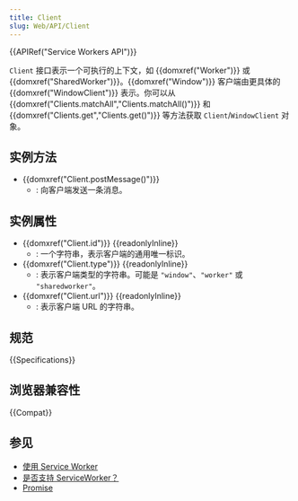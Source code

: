 ```yaml
---
title: Client
slug: Web/API/Client
---
```


{{APIRef("Service Workers API")}}

`Client` 接口表示一个可执行的上下文，如 {{domxref("Worker")}} 或 {{domxref("SharedWorker")}}。{{domxref("Window")}} 客户端由更具体的 {{domxref("WindowClient")}} 表示。你可以从 {{domxref("Clients.matchAll","Clients.matchAll()")}} 和 {{domxref("Clients.get","Clients.get()")}} 等方法获取 `Client`/`WindowClient` 对象。

## 实例方法

- {{domxref("Client.postMessage()")}}
  - : 向客户端发送一条消息。

## 实例属性

- {{domxref("Client.id")}} {{readonlyInline}}
  - : 一个字符串，表示客户端的通用唯一标识。
- {{domxref("Client.type")}} {{readonlyInline}}
  - : 表示客户端类型的字符串。可能是 `"window"`、`"worker"` 或 `"sharedworker"`。
- {{domxref("Client.url")}} {{readonlyInline}}
  - : 表示客户端 URL 的字符串。

## 规范

{{Specifications}}

## 浏览器兼容性

{{Compat}}

## 参见

- [使用 Service Worker](/zh-CN/docs/Web/API/ServiceWorker_API/Using_Service_Workers)
- [是否支持 ServiceWorker？](https://jakearchibald.github.io/isserviceworkerready/)
- [Promise](/zh-CN/docs/Web/JavaScript/Reference/Global_Objects/Promise)
